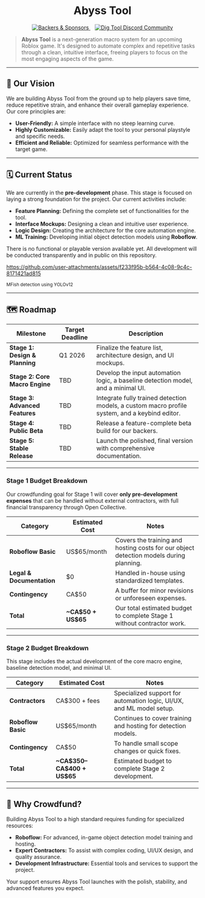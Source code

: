 <div align="center">
  <h1>Abyss Tool</h1>
</div>

<p align="center">
  <a href="https://opencollective.com/abyss-tool">
    <img src="https://img.shields.io/opencollective/all/abyss-tool.svg?style=for-the-badge" alt="Backers & Sponsors" />
  </a>
  &nbsp;&nbsp;
  <a href="https://discord.gg/PeZUesBJGX">
    <img src="https://img.shields.io/discord/1387936657239703648?label=Dig%20Tool%20Discord&style=for-the-badge&logo=discord" alt="Dig Tool Discord Community" />
  </a>
</p>

> **Abyss Tool** is a next-generation macro system for an upcoming Roblox game. It's designed to automate complex and repetitive tasks through a clean, intuitive interface, freeing players to focus on the most engaging aspects of the game.

---

## 🚀 Our Vision

We are building Abyss Tool from the ground up to help players save time, reduce repetitive strain, and enhance their overall gameplay experience. Our core principles are:

* **User-Friendly:** A simple interface with no steep learning curve.
* **Highly Customizable:** Easily adapt the tool to your personal playstyle and specific needs.
* **Efficient and Reliable:** Optimized for seamless performance with the target game.

---

## 🗓️ Current Status

We are currently in the **pre-development** phase. This stage is focused on laying a strong foundation for the project. Our current activities include:

* **Feature Planning:** Defining the complete set of functionalities for the tool.
* **Interface Mockups:** Designing a clean and intuitive user experience.
* **Logic Design:** Creating the architecture for the core automation engine.
* **ML Training:** Developing initial object detection models using **Roboflow**.

There is no functional or playable version available yet. All development will be conducted transparently and in public on this repository.

https://github.com/user-attachments/assets/f233f95b-b564-4c08-9c4c-8171421ad815

<sup>MFish detection using YOLOv12</sup>

---

## 🗺️ Roadmap

| Milestone                      | Target Deadline | Description                                                                                    |
| ------------------------------ | --------------- | ---------------------------------------------------------------------------------------------- |
| **Stage 1: Design & Planning** | Q1 2026         | Finalize the feature list, architecture design, and UI mockups.                                |
| **Stage 2: Core Macro Engine** | TBD             | Develop the input automation logic, a baseline detection model, and a minimal UI.              |
| **Stage 3: Advanced Features** | TBD             | Integrate fully trained detection models, a custom macro profile system, and a keybind editor. |
| **Stage 4: Public Beta**       | TBD             | Release a feature-complete beta build for our backers.                                         |
| **Stage 5: Stable Release**    | TBD             | Launch the polished, final version with comprehensive documentation.                           |

---

### Stage 1 Budget Breakdown

Our crowdfunding goal for Stage 1 will cover **only pre-development expenses** that can be handled without external contractors, with full financial transparency through Open Collective.

| Category                  | Estimated Cost        | Notes                                                                                  |
| ------------------------- | --------------------- | -------------------------------------------------------------------------------------- |
| **Roboflow Basic**        | US\$65/month          | Covers the training and hosting costs for our object detection models during planning. |
| **Legal & Documentation** | \$0                   | Handled in-house using standardized templates.                                         |
| **Contingency**           | CA\$50                | A buffer for minor revisions or unforeseen expenses.                                   |
| **Total**                 | **\~CA\$50 + US\$65** | Our total estimated budget to complete Stage 1 without contractor work.                |

---

### Stage 2 Budget Breakdown

This stage includes the actual development of the core macro engine, baseline detection model, and minimal UI.

| Category           | Estimated Cost                 | Notes                                                                |
| ------------------ | ------------------------------ | -------------------------------------------------------------------- |
| **Contractors**    | CA\$300 + fees                 | Specialized support for automation logic, UI/UX, and ML model setup. |
| **Roboflow Basic** | US\$65/month                   | Continues to cover training and hosting for detection models.        |
| **Contingency**    | CA\$50                         | To handle small scope changes or quick fixes.                        |
| **Total**          | **\~CA\$350–CA\$400 + US\$65** | Estimated budget to complete Stage 2 development.                    |

---

## 💖 Why Crowdfund?

Building Abyss Tool to a high standard requires funding for specialized resources:

* **Roboflow:** For advanced, in-game object detection model training and hosting.
* **Expert Contractors:** To assist with complex coding, UI/UX design, and quality assurance.
* **Development Infrastructure:** Essential tools and services to support the project.

Your support ensures Abyss Tool launches with the polish, stability, and advanced features you expect.
